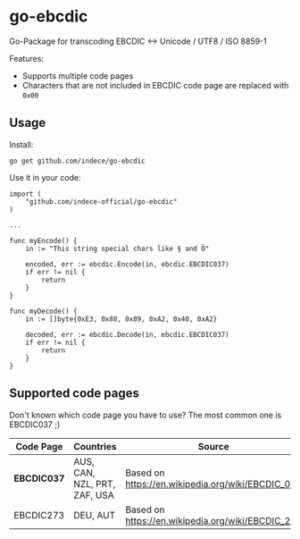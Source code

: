 # go-ebcdic
Go-Package for transcoding EBCDIC <-> Unicode / UTF8 / ISO 8859-1

Features:
* Supports multiple code pages
* Characters that are not included in EBCDIC code page are replaced with `0x00`

## Usage
Install:
```
go get github.com/indece/go-ebcdic
```

Use it in your code:
```
import (
    "github.com/indece-official/go-ebcdic"
)

...

func myEncode() {
    in := "This string special chars like § and Ö"

    encoded, err := ebcdic.Encode(in, ebcdic.EBCDIC037)
    if err != nil {
        return
    }
}

func myDecode() {
    in := []byte{0xE3, 0x88, 0x89, 0xA2, 0x40, 0xA2}
		
    decoded, err := ebcdic.Decode(in, ebcdic.EBCDIC037)
    if err != nil {
        return
    }
}
```

## Supported code pages
Don't known which code page you have to use? The most common one is EBCDIC037 ;)

| Code Page | Countries | Source |
| --- | --- | --- |
| **EBCDIC037** | AUS, CAN, NZL, PRT, ZAF, USA | Based on https://en.wikipedia.org/wiki/EBCDIC_037 |
| EBCDIC273 | DEU, AUT | Based on https://en.wikipedia.org/wiki/EBCDIC_273 |
